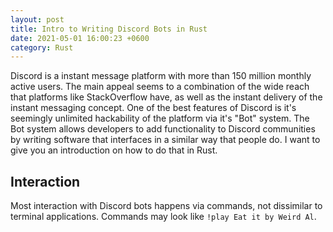 ```yaml
---
layout: post
title: Intro to Writing Discord Bots in Rust
date: 2021-05-01 16:00:23 +0600
category: Rust
---
```

Discord is a instant message platform with more than 150 million monthly active users. The main appeal seems to a combination of the wide reach that platforms like StackOverflow have, as well as the instant delivery of the instant messaging concept. One of the best features of Discord is it's seemingly unlimited hackability of the platform via it's "Bot" system. The Bot system allows developers to add functionality to Discord communities by writing software that interfaces in a similar way that people do. I want to give you an introduction on how to do that in Rust.

## Interaction
Most interaction with Discord bots happens via commands, not dissimilar to terminal applications. Commands may look like `!play Eat it by Weird Al`. 